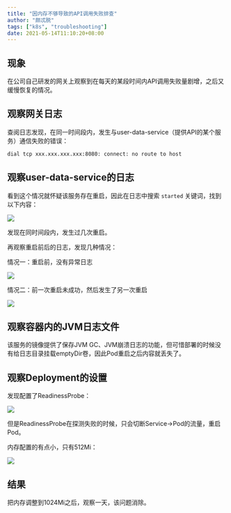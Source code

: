 ```yaml
---
title: "因内存不够导致的API调用失败排查"
author: "颇忒脱"
tags: ["k8s", "troubleshooting"]
date: 2021-05-14T11:10:20+08:00
---
```


<!--more-->

## 现象

在公司自己研发的网关上观察到在每天的某段时间内API调用失败量剧增，之后又缓慢恢复的情况。

## 观察网关日志

查阅日志发现，在同一时间段内，发生与user-data-service（提供API的某个服务）通信失败的错误：

```bash
dial tcp xxx.xxx.xxx.xxx:8080: connect: no route to host
```

## 观察user-data-service的日志

看到这个情况就怀疑该服务存在重启，因此在日志中搜索 `started` 关键词，找到以下内容：

![](1.png)

发现在同时间段内，发生过几次重启。

再观察重启前后的日志，发现几种情况：

情况一：重启前，没有异常日志

![](2.png)

情况二：前一次重启未成功，然后发生了另一次重启

![](3.png)

## 观察容器内的JVM日志文件

该服务的镜像提供了保存JVM GC、JVM崩溃日志的功能，但可惜部署的时候没有给日志目录挂载emptyDir卷，因此Pod重启之后内容就丢失了。

## 观察Deployment的设置

发现配置了ReadinessProbe：

![](4.png)

但是ReadinessProbe在探测失败的时候，只会切断Service->Pod的流量，重启Pod。

内存配置的有点小，只有512Mi：

![](5.png)

## 结果

把内存调整到1024Mi之后，观察一天，该问题消除。